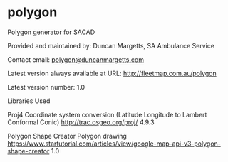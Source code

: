 # polygon
Polygon generator for SACAD


Provided and maintained by: Duncan Margetts, SA Ambulance Service

Contact email: polygon@duncanmargetts.com

Latest version always available at URL: http://fleetmap.com.au/polygon

Latest version number: 1.0


Libraries Used

Proj4
Coordinate system conversion (Latitude Longitude to Lambert Conformal Conic)
http://trac.osgeo.org/proj/
4.9.3


Polygon Shape Creator
Polygon drawing
https://www.startutorial.com/articles/view/google-map-api-v3-polygon-shape-creator
1.0





